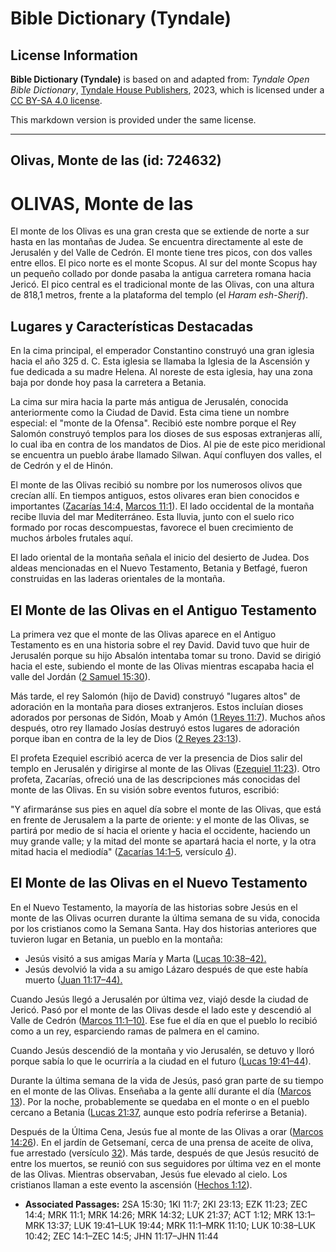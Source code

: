 # Bible Dictionary (Tyndale)

## License Information

**Bible Dictionary (Tyndale)** is based on and adapted from: _Tyndale Open Bible Dictionary_, [Tyndale House Publishers](https://tyndaleopenresources.com/), 2023, which is licensed under a [CC BY-SA 4.0 license](https://creativecommons.org/licenses/by-sa/4.0/legalcode.en).

This markdown version is provided under the same license.



--------------------------------

## Olivas, Monte de las (id: 724632)

OLIVAS, Monte de las
====================

El monte de los Olivas es una gran cresta que se extiende de norte a sur hasta en las montañas de Judea. Se encuentra directamente al este de Jerusalén y del Valle de Cedrón. El monte tiene tres picos, con dos valles entre ellos. El pico norte es el monte Scopus. Al sur del monte Scopus hay un pequeño collado por donde pasaba la antigua carretera romana hacia Jericó. El pico central es el tradicional monte de las Olivas, con una altura de 818,1 metros, frente a la plataforma del templo (el *Haram esh\-Sherif*).

Lugares y Características Destacadas
------------------------------------

En la cima principal, el emperador Constantino construyó una gran iglesia hacia el año 325 d. C. Esta iglesia se llamaba la Iglesia de la Ascensión y fue dedicada a su madre Helena. Al noreste de esta iglesia, hay una zona baja por donde hoy pasa la carretera a Betania.

La cima sur mira hacia la parte más antigua de Jerusalén, conocida anteriormente como la Ciudad de David. Esta cima tiene un nombre especial: el "monte de la Ofensa". Recibió este nombre porque el Rey Salomón construyó templos para los dioses de sus esposas extranjeras allí, lo cual iba en contra de los mandatos de Dios. Al pie de este pico meridional se encuentra un pueblo árabe llamado Silwan. Aquí confluyen dos valles, el de Cedrón y el de Hinón.

El monte de las Olivas recibió su nombre por los numerosos olivos que crecían allí. En tiempos antiguos, estos olivares eran bien conocidos e importantes ([Zacarías 14:4,](https://ref.ly/Zech14:4) [Marcos 11:1](https://ref.ly/Mark11:1)). El lado occidental de la montaña recibe lluvia del mar Mediterráneo. Esta lluvia, junto con el suelo rico formado por rocas descompuestas, favorece el buen crecimiento de muchos árboles frutales aquí.

El lado oriental de la montaña señala el inicio del desierto de Judea. Dos aldeas mencionadas en el Nuevo Testamento, Betania y Betfagé, fueron construidas en las laderas orientales de la montaña.

El Monte de las Olivas en el Antiguo Testamento
-----------------------------------------------

La primera vez que el monte de las Olivas aparece en el Antiguo Testamento es en una historia sobre el rey David. David tuvo que huir de Jerusalén porque su hijo Absalón intentaba tomar su trono. David se dirigió hacia el este, subiendo el monte de las Olivas mientras escapaba hacia el valle del Jordán ([2 Samuel 15:30](https://ref.ly/2Sam15:30)).

Más tarde, el rey Salomón (hijo de David) construyó "lugares altos" de adoración en la montaña para dioses extranjeros. Estos incluían dioses adorados por personas de Sidón, Moab y Amón ([1 Reyes 11:7](https://ref.ly/1Kgs11:7)). Muchos años después, otro rey llamado Josías destruyó estos lugares de adoración porque iban en contra de la ley de Dios ([2 Reyes 23:13](https://ref.ly/2Kgs23:13)).

El profeta Ezequiel escribió acerca de ver la presencia de Dios salir del templo en Jerusalén y dirigirse al monte de las Olivas ([Ezequiel 11:23](https://ref.ly/Ezek11:23)). Otro profeta, Zacarías, ofreció una de las descripciones más conocidas del monte de las Olivas. En su visión sobre eventos futuros, escribió:

"Y afirmaránse sus pies en aquel día sobre el monte de las Olivas, que está en frente de Jerusalem a la parte de oriente: y el monte de las Olivas, se partirá por medio de sí hacia el oriente y hacia el occidente, haciendo un muy grande valle; y la mitad del monte se apartará hacia el norte, y la otra mitad hacia el mediodía" ([Zacarías 14:1–5](https://ref.ly/Zech14:1-Zech14:5), versículo [4](https://ref.ly/Zech14:4)).

El Monte de las Olivas en el Nuevo Testamento
---------------------------------------------

En el Nuevo Testamento, la mayoría de las historias sobre Jesús en el monte de las Olivas ocurren durante la última semana de su vida, conocida por los cristianos como la Semana Santa. Hay dos historias anteriores que tuvieron lugar en Betania, un pueblo en la montaña:

* Jesús visitó a sus amigas María y Marta ([Lucas 10:38–42\).](https://ref.ly/Luke10:38-Luke10:42)
* Jesús devolvió la vida a su amigo Lázaro después de que este había muerto ([Juan 11:17–44](https://ref.ly/John11:17-John11:44)[).](https://ref.ly/Mark11:1-Mark11:10)

Cuando Jesús llegó a Jerusalén por última vez, viajó desde la ciudad de Jericó. Pasó por el monte de las Olivas desde el lado este y descendió al Valle de Cedrón ([Marcos 11:1–10\)](https://ref.ly/Mark11:1-Mark11:10). Ese fue el día en que el pueblo lo recibió como a un rey, esparciendo ramas de palmera en el camino.

Cuando Jesús descendió de la montaña y vio Jerusalén, se detuvo y lloró porque sabía lo que le ocurriría a la ciudad en el futuro ([Lucas 19:41–44](https://ref.ly/Luke19:41-Luke19:44)).

Durante la última semana de la vida de Jesús, pasó gran parte de su tiempo en el monte de las Olivas. Enseñaba a la gente allí durante el día ([Marcos 13](https://ref.ly/Mark13:1-Mark13:37)). Por la noche, probablemente se quedaba en el monte o en el pueblo cercano a Betania ([Lucas 21:37](https://ref.ly/Luke21:37), aunque esto podría referirse a Betania).

Después de la Última Cena, Jesús fue al monte de las Olivas a orar ([Marcos 14:26](https://ref.ly/Mark14:26)). En el jardín de Getsemaní, cerca de una prensa de aceite de oliva, fue arrestado (versículo [32](https://ref.ly/Mark14:32)). Más tarde, después de que Jesús resucitó de entre los muertos, se reunió con sus seguidores por última vez en el monte de las Olivas. Mientras observaban, Jesús fue elevado al cielo. Los cristianos llaman a este evento la ascensión ([Hechos 1:12](https://ref.ly/Acts1:12)).

* **Associated Passages:** 2SA 15:30; 1KI 11:7; 2KI 23:13; EZK 11:23; ZEC 14:4; MRK 11:1; MRK 14:26; MRK 14:32; LUK 21:37; ACT 1:12; MRK 13:1–MRK 13:37; LUK 19:41–LUK 19:44; MRK 11:1–MRK 11:10; LUK 10:38–LUK 10:42; ZEC 14:1–ZEC 14:5; JHN 11:17–JHN 11:44


